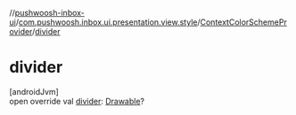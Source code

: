 //[pushwoosh-inbox-ui](../../../index.md)/[com.pushwoosh.inbox.ui.presentation.view.style](../index.md)/[ContextColorSchemeProvider](index.md)/[divider](divider.md)

# divider

[androidJvm]\
open override val [divider](divider.md): [Drawable](https://developer.android.com/reference/kotlin/android/graphics/drawable/Drawable.html)?

